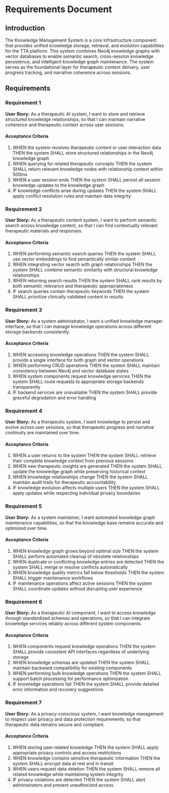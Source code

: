 # Requirements Document

## Introduction

The Knowledge Management System is a core infrastructure component that provides unified knowledge storage, retrieval, and evolution capabilities for the TTA platform. This system combines Neo4j knowledge graphs with vector databases to enable semantic search, cross-session knowledge persistence, and intelligent knowledge graph maintenance. The system serves as the foundational layer for therapeutic content delivery, user progress tracking, and narrative coherence across sessions.

## Requirements

### Requirement 1

**User Story:** As a therapeutic AI system, I want to store and retrieve structured knowledge relationships, so that I can maintain narrative coherence and therapeutic context across user sessions.

#### Acceptance Criteria

1. WHEN the system receives therapeutic content or user interaction data THEN the system SHALL store structured relationships in the Neo4j knowledge graph
2. WHEN querying for related therapeutic concepts THEN the system SHALL return relevant knowledge nodes with relationship context within 500ms
3. WHEN a user session ends THEN the system SHALL persist all session knowledge updates to the knowledge graph
4. IF knowledge conflicts arise during updates THEN the system SHALL apply conflict resolution rules and maintain data integrity

### Requirement 2

**User Story:** As a therapeutic content system, I want to perform semantic search across knowledge content, so that I can find contextually relevant therapeutic materials and responses.

#### Acceptance Criteria

1. WHEN performing semantic search queries THEN the system SHALL use vector embeddings to find semantically similar content
2. WHEN integrating vector search with graph relationships THEN the system SHALL combine semantic similarity with structural knowledge relationships
3. WHEN returning search results THEN the system SHALL rank results by both semantic relevance and therapeutic appropriateness
4. IF search queries contain therapeutic keywords THEN the system SHALL prioritize clinically validated content in results

### Requirement 3

**User Story:** As a system administrator, I want a unified knowledge manager interface, so that I can manage knowledge operations across different storage backends consistently.

#### Acceptance Criteria

1. WHEN accessing knowledge operations THEN the system SHALL provide a single interface for both graph and vector operations
2. WHEN performing CRUD operations THEN the system SHALL maintain consistency between Neo4j and vector database states
3. WHEN system components request knowledge services THEN the system SHALL route requests to appropriate storage backends transparently
4. IF backend services are unavailable THEN the system SHALL provide graceful degradation and error handling

### Requirement 4

**User Story:** As a therapeutic system, I want knowledge to persist and evolve across user sessions, so that therapeutic progress and narrative continuity are maintained over time.

#### Acceptance Criteria

1. WHEN a user returns to the system THEN the system SHALL retrieve their complete knowledge context from previous sessions
2. WHEN new therapeutic insights are generated THEN the system SHALL update the knowledge graph while preserving historical context
3. WHEN knowledge relationships change THEN the system SHALL maintain audit trails for therapeutic accountability
4. IF knowledge evolution affects multiple users THEN the system SHALL apply updates while respecting individual privacy boundaries

### Requirement 5

**User Story:** As a system maintainer, I want automated knowledge graph maintenance capabilities, so that the knowledge base remains accurate and optimized over time.

#### Acceptance Criteria

1. WHEN knowledge graph grows beyond optimal size THEN the system SHALL perform automated cleanup of obsolete relationships
2. WHEN duplicate or conflicting knowledge entries are detected THEN the system SHALL merge or resolve conflicts automatically
3. WHEN knowledge quality metrics fall below thresholds THEN the system SHALL trigger maintenance workflows
4. IF maintenance operations affect active sessions THEN the system SHALL coordinate updates without disrupting user experience

### Requirement 6

**User Story:** As a therapeutic AI component, I want to access knowledge through standardized schemas and operations, so that I can integrate knowledge services reliably across different system components.

#### Acceptance Criteria

1. WHEN components request knowledge operations THEN the system SHALL provide consistent API interfaces regardless of underlying storage
2. WHEN knowledge schemas are updated THEN the system SHALL maintain backward compatibility for existing components
3. WHEN performing bulk knowledge operations THEN the system SHALL support batch processing for performance optimization
4. IF knowledge operations fail THEN the system SHALL provide detailed error information and recovery suggestions

### Requirement 7

**User Story:** As a privacy-conscious system, I want knowledge management to respect user privacy and data protection requirements, so that therapeutic data remains secure and compliant.

#### Acceptance Criteria

1. WHEN storing user-related knowledge THEN the system SHALL apply appropriate privacy controls and access restrictions
2. WHEN knowledge contains sensitive therapeutic information THEN the system SHALL encrypt data at rest and in transit
3. WHEN users request data deletion THEN the system SHALL remove all related knowledge while maintaining system integrity
4. IF privacy violations are detected THEN the system SHALL alert administrators and prevent unauthorized access